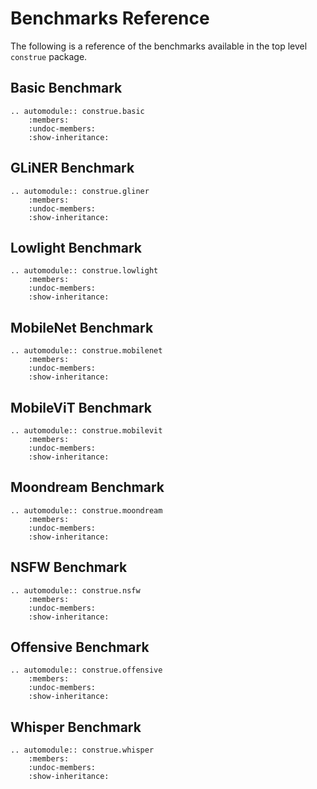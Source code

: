 # Benchmarks Reference

The following is a reference of the benchmarks available in the top level `construe` package.

## Basic Benchmark

```{eval-rst}
.. automodule:: construe.basic
    :members:
    :undoc-members:
    :show-inheritance:
```

## GLiNER Benchmark

```{eval-rst}
.. automodule:: construe.gliner
    :members:
    :undoc-members:
    :show-inheritance:
```

## Lowlight Benchmark

```{eval-rst}
.. automodule:: construe.lowlight
    :members:
    :undoc-members:
    :show-inheritance:
```

## MobileNet Benchmark

```{eval-rst}
.. automodule:: construe.mobilenet
    :members:
    :undoc-members:
    :show-inheritance:
```

## MobileViT Benchmark

```{eval-rst}
.. automodule:: construe.mobilevit
    :members:
    :undoc-members:
    :show-inheritance:
```

## Moondream Benchmark

```{eval-rst}
.. automodule:: construe.moondream
    :members:
    :undoc-members:
    :show-inheritance:
```

## NSFW Benchmark

```{eval-rst}
.. automodule:: construe.nsfw
    :members:
    :undoc-members:
    :show-inheritance:
```

## Offensive Benchmark

```{eval-rst}
.. automodule:: construe.offensive
    :members:
    :undoc-members:
    :show-inheritance:
```

## Whisper Benchmark

```{eval-rst}
.. automodule:: construe.whisper
    :members:
    :undoc-members:
    :show-inheritance:
```
